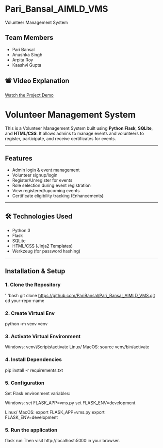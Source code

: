 # Pari_Bansal_AIMLD_VMS
Volunteer Management System 

## Team Members
- Pari Bansal  
- Anushka Singh  
- Arpita Roy  
- Kaashvi Gupta

## 📽️ Video Explanation
[Watch the Project Demo](https://drive.google.com/file/d/1_SLykODGgbQOROSKCNYXjUgRd-TzApn3/view?usp=drive_link)

# Volunteer Management System

This is a Volunteer Management System built using **Python Flask**, **SQLite**, and **HTML/CSS**. It allows admins to manage events and volunteers to register, participate, and receive certificates for events.

---

## Features

- Admin login & event management
- Volunteer signup/login
- Register/Unregister for events
- Role selection during event registration
- View registered/upcoming events
- Certificate eligibility tracking (Enhancements)

---

## 🛠️ Technologies Used

- Python 3
- Flask
- SQLite
- HTML/CSS (Jinja2 Templates)
- Werkzeug (for password hashing)

---

## Installation & Setup

### 1. Clone the Repository

'''bash
git clone https://github.com/PariBansal/Pari_Bansal_AIMLD_VMS.git
cd your-repo-name

### 2. Create Virtual Env
python -m venv venv

### 3. Activate Virtual Environment
Windows: venv\Scripts\activate
Linux/ MacOS: source venv/bin/activate

### 4. Install Dependencies
pip install -r requirements.txt

### 5. Configuration
Set Flask environment variables:

Windows: 
set FLASK_APP=vms.py
set FLASK_ENV=development

Linux/ MacOS: 
export FLASK_APP=vms.py
export FLASK_ENV=development

### 5. Run the application
flask run
Then visit http://localhost:5000 in your browser.
